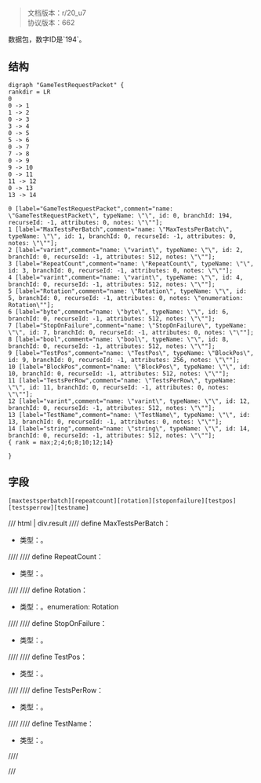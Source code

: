 # <!-- md:samp GameTestRequestPacket -->

> 文档版本：r/20_u7<br/>协议版本：662

<!-- md:samp GameTestRequestPacket -->数据包，数字ID是`194`。

## 结构

```viz
digraph "GameTestRequestPacket" {
rankdir = LR
0
0 -> 1
1 -> 2
0 -> 3
3 -> 4
0 -> 5
5 -> 6
0 -> 7
7 -> 8
0 -> 9
9 -> 10
0 -> 11
11 -> 12
0 -> 13
13 -> 14

0 [label="GameTestRequestPacket",comment="name: \"GameTestRequestPacket\", typeName: \"\", id: 0, branchId: 194, recurseId: -1, attributes: 0, notes: \"\""];
1 [label="MaxTestsPerBatch",comment="name: \"MaxTestsPerBatch\", typeName: \"\", id: 1, branchId: 0, recurseId: -1, attributes: 0, notes: \"\""];
2 [label="varint",comment="name: \"varint\", typeName: \"\", id: 2, branchId: 0, recurseId: -1, attributes: 512, notes: \"\""];
3 [label="RepeatCount",comment="name: \"RepeatCount\", typeName: \"\", id: 3, branchId: 0, recurseId: -1, attributes: 0, notes: \"\""];
4 [label="varint",comment="name: \"varint\", typeName: \"\", id: 4, branchId: 0, recurseId: -1, attributes: 512, notes: \"\""];
5 [label="Rotation",comment="name: \"Rotation\", typeName: \"\", id: 5, branchId: 0, recurseId: -1, attributes: 0, notes: \"enumeration: Rotation\""];
6 [label="byte",comment="name: \"byte\", typeName: \"\", id: 6, branchId: 0, recurseId: -1, attributes: 512, notes: \"\""];
7 [label="StopOnFailure",comment="name: \"StopOnFailure\", typeName: \"\", id: 7, branchId: 0, recurseId: -1, attributes: 0, notes: \"\""];
8 [label="bool",comment="name: \"bool\", typeName: \"\", id: 8, branchId: 0, recurseId: -1, attributes: 512, notes: \"\""];
9 [label="TestPos",comment="name: \"TestPos\", typeName: \"BlockPos\", id: 9, branchId: 0, recurseId: -1, attributes: 256, notes: \"\""];
10 [label="BlockPos",comment="name: \"BlockPos\", typeName: \"\", id: 10, branchId: 0, recurseId: -1, attributes: 512, notes: \"\""];
11 [label="TestsPerRow",comment="name: \"TestsPerRow\", typeName: \"\", id: 11, branchId: 0, recurseId: -1, attributes: 0, notes: \"\""];
12 [label="varint",comment="name: \"varint\", typeName: \"\", id: 12, branchId: 0, recurseId: -1, attributes: 512, notes: \"\""];
13 [label="TestName",comment="name: \"TestName\", typeName: \"\", id: 13, branchId: 0, recurseId: -1, attributes: 0, notes: \"\""];
14 [label="string",comment="name: \"string\", typeName: \"\", id: 14, branchId: 0, recurseId: -1, attributes: 512, notes: \"\""];
{ rank = max;2;4;6;8;10;12;14}

}

```

## 字段

```title='GameTestRequestPacket'
[maxtestsperbatch][repeatcount][rotation][stoponfailure][testpos][testsperrow][testname]
```

/// html | div.result
//// define
MaxTestsPerBatch：<!-- md:samp varint -->

- 类型：<!-- md:samp varint -->。


////
//// define
RepeatCount：<!-- md:samp varint -->

- 类型：<!-- md:samp varint -->。


////
//// define
Rotation：<!-- md:samp byte -->

- 类型：<!-- md:samp byte -->。enumeration: Rotation


////
//// define
StopOnFailure：<!-- md:samp bool -->

- 类型：<!-- md:samp bool -->。


////
//// define
TestPos：[<!-- md:samp BlockPos -->](../types/blockpos.md)

- 类型：<!-- md:samp BlockPos -->。


////
//// define
TestsPerRow：<!-- md:samp varint -->

- 类型：<!-- md:samp varint -->。


////
//// define
TestName：<!-- md:samp string -->

- 类型：<!-- md:samp string -->。


////

///

